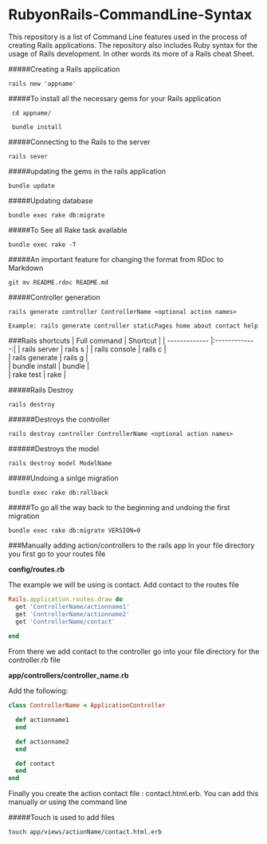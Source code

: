 # RubyonRails-CommandLine-Syntax
This repository is a list of Command Line features used in the process of creating Rails applications. The repository also includes Ruby syntax for the usage of Rails development. In other words its more of a Rails cheat Sheet.


#####Creating a Rails application
```
rails new 'appname'
```
#####To install all the necessary gems for your Rails application
```
 cd appname/
 
 bundle install
```

#####Connecting to the Rails to the server
```
rails sever
```
#####updating the gems in the rails application
```
bundle update
```
#####Updating database
```
bundle exec rake db:migrate
```
#####To See all Rake task available
```
bundle exec rake -T
```

#####An important feature for changing the format from RDoc to Markdown
```
git mv README.rdoc README.md
```
#####Controller generation
```
rails generate controller ControllerName <optional action names>

Example: rails generate controller staticPages home about contact help
```

###Rails shortcuts
| Full command        | Shortcut  | 
| ------------- |:-------------:| 
| rails server     | rails s | 
| rails console      | rails c |   
| rails generate | rails g |    
| bundle install | bundle |    
| rake test | rake  |    

#####Rails Destroy
```
rails destroy
```
######Destroys the controller
```
rails destroy controller ControllerName <optional action names>
```
######Destroys the model
```
rails destroy model ModelName
```
#####Undoing a sinlge migration
```
bundle exec rake db:rollback
```
#####To go all the way back to the beginning and undoing the first migration
```
bundle exec rake db:migrate VERSION=0
```
###Manually adding action/controllers to the rails app
In your file directory you first go to your routes file

**config/routes.rb**

The example we will be using is contact. Add contact to the routes file

```ruby
Rails.application.routes.draw do
  get 'ControllerName/actionname1'
  get 'ControllerName/actionname2'
  get 'ControllerName/contact'
  
end
```
From there we add contact to the controller go into your file directory for the controller.rb file

**app/controllers/controller_name.rb**

Add the following:

```ruby
class ControllerName < ApplicationController

  def actionname1
  end

  def actionname2
  end

  def contact
  end
end
```
Finally you create the action contact file : contact.html.erb. You can add this manually or using the command line

#####Touch is used to add files 
```
touch app/views/actionName/contact.html.erb

```

